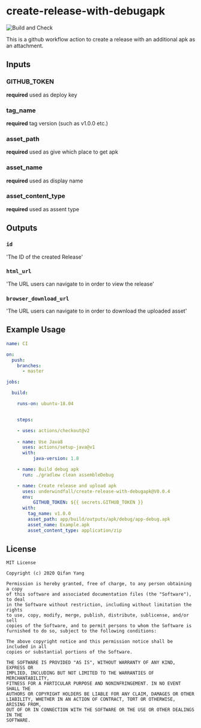 # create-release-with-debugapk
![Build and Check](https://github.com/underwindfall/create-release-with-debugapk/workflows/Build%20and%20Check/badge.svg)

This is a github workflow action to create a release with an additional apk as an attachment. 

## Inputs

### GITHUB_TOKEN

**required**  used as deploy key

### tag_name
**required**  tag version (such as v1.0.0 etc.)

### asset_path
**required**  used as give which place to get apk

### asset_name
**required**  used as display name

### asset_content_type 
**required**  used as assent type

## Outputs
### `id`
'The ID of the created Release'
### `html_url` 
'The URL users can navigate to in order to view the release'
### `browser_download_url`
'The URL users can navigate to in order to download the uploaded asset'

## Example Usage

```yaml
name: CI

on:
  push:
    branches: 
      - master

jobs:

  build:

    runs-on: ubuntu-18.04


    steps:

    - uses: actions/checkout@v2
      
    - name: Use Java8
      uses: actions/setup-java@v1
      with:
          java-version: 1.8

    - name: Build debug apk
      run: ./gradlew clean assembleDebug

    - name: Create release and upload apk
      uses: underwindfall/create-release-with-debugapk@V0.0.4
      env:
          GITHUB_TOKEN: ${{ secrets.GITHUB_TOKEN }}
      with:
        tag_name: v1.0.0
        asset_path: app/build/outputs/apk/debug/app-debug.apk
        asset_name: Example.apk
        asset_content_type: application/zip
```

## License

```
MIT License

Copyright (c) 2020 Qifan Yang

Permission is hereby granted, free of charge, to any person obtaining a copy
of this software and associated documentation files (the "Software"), to deal
in the Software without restriction, including without limitation the rights
to use, copy, modify, merge, publish, distribute, sublicense, and/or sell
copies of the Software, and to permit persons to whom the Software is
furnished to do so, subject to the following conditions:

The above copyright notice and this permission notice shall be included in all
copies or substantial portions of the Software.

THE SOFTWARE IS PROVIDED "AS IS", WITHOUT WARRANTY OF ANY KIND, EXPRESS OR
IMPLIED, INCLUDING BUT NOT LIMITED TO THE WARRANTIES OF MERCHANTABILITY,
FITNESS FOR A PARTICULAR PURPOSE AND NONINFRINGEMENT. IN NO EVENT SHALL THE
AUTHORS OR COPYRIGHT HOLDERS BE LIABLE FOR ANY CLAIM, DAMAGES OR OTHER
LIABILITY, WHETHER IN AN ACTION OF CONTRACT, TORT OR OTHERWISE, ARISING FROM,
OUT OF OR IN CONNECTION WITH THE SOFTWARE OR THE USE OR OTHER DEALINGS IN THE
SOFTWARE.
```
